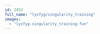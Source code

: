 ```yaml
---
id: 2452
full_name: "lysfyg/singularity_training"
images: 
  - "lysfyg-singularity_training-fun"
---
```

